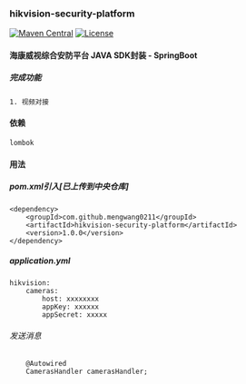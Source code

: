### hikvision-security-platform

[![Maven Central](https://maven-badges.herokuapp.com/maven-central/com.github.mengwang0211/hikvision-security-platform/badge.svg)](https://maven-badges.herokuapp.com/maven-central/com.github.mengwang0211/hikvision-security-platform/)
[![License](https://img.shields.io/badge/license-Apache%202-4EB1BA.svg)](https://www.apache.org/licenses/LICENSE-2.0.html)

#### 海康威视综合安防平台 JAVA SDK封装 - SpringBoot

##### 完成功能

    1. 视频对接

#### 依赖

    lombok

#### 用法

##### pom.xml引入[已上传到中央仓库]

    <dependency>
        <groupId>com.github.mengwang0211</groupId>
        <artifactId>hikvision-security-platform</artifactId>
        <version>1.0.0</version>
    </dependency>    
    
    
##### application.yml
    hikvision:
        cameras:
            host: xxxxxxxx
            appKey: xxxxxx
            appSecret: xxxxx
                
                
###### 发送消息

        @Autowired
        CamerasHandler camerasHandler;
        
     
                

        